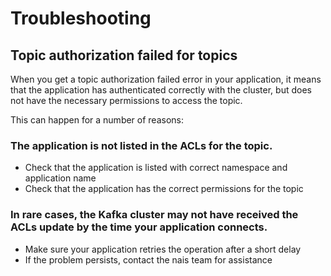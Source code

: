 # Troubleshooting

## Topic authorization failed for topics

When you get a topic authorization failed error in your application, it means that the application has authenticated correctly with the cluster, but does not have the necessary permissions to access the topic.

This can happen for a number of reasons:

### The application is not listed in the ACLs for the topic.

* Check that the application is listed with correct namespace and application name
* Check that the application has the correct permissions for the topic

### In rare cases, the Kafka cluster may not have received the ACLs update by the time your application connects.

* Make sure your application retries the operation after a short delay
* If the problem persists, contact the nais team for assistance
